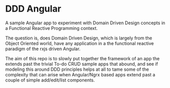 # DDD Angular
A sample Angular app to experiment with Domain Driven Design concepts in a Functional Reactive Programming context.

The question is, does Domain Driven Design, which is largely from the Object Oriented world, have any application in a the functional reactive paradigm of the rxjs driven Angular. 

The aim of this repo is to slowly put together the framework of an app the extends past the trivial To-do CRUD sample apps that abound, and see if modeling this around DDD principles helps at all to tame some of the complexity that can arise when Angular/Ngrx based apps extend past a couple of simple add/edit/list components.
